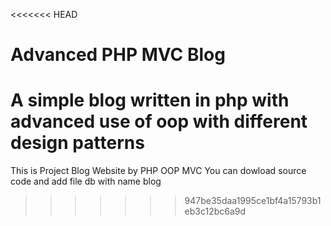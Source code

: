 <<<<<<< HEAD
# Advanced PHP MVC Blog

A simple blog written in php with advanced use of oop with different design patterns
=======
This is Project Blog Website by PHP OOP MVC
You can dowload source code and add file db with name blog
>>>>>>> 947be35daa1995ce1bf4a15793b1eb3c12bc6a9d
